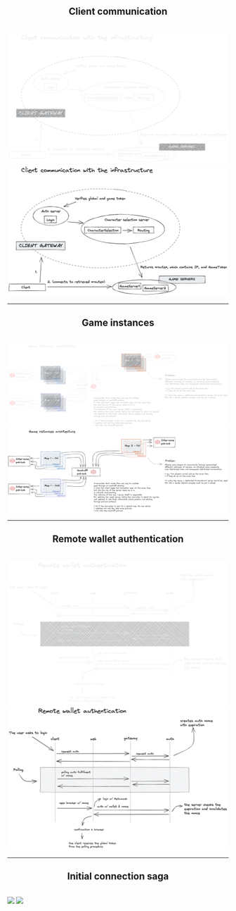 
<h2 align=center>Client communication</h2>

<br />
<img src="./client-communication/client-communication-dark.png#gh-dark-mode-only">
<img src="./client-communication/client-communication-light.png#gh-light-mode-only" />

***

<h2 align=center>Game instances</h2>

<br />
<img src="./game-instances-architecture/game-instances-architecture-dark.png#gh-dark-mode-only" />
<img src="./game-instances-architecture/game-instances-architecture-light.png#gh-light-mode-only" />

***

<h2 align=center>Remote wallet authentication</h2>

<br />
<img src="./remote-wallet-authentication/remote-wallet-authentication-dark.png#gh-dark-mode-only" />
<img src="./remote-wallet-authentication/remote-wallet-authentication-light.png#gh-light-mode-only" />

***

<h2 align=center>Initial connection saga  </h2>

<br />
<img src="./initial-connection-saga/initial-connection-saga-dark.png#gh-dark-mode-only">
<img src="./initial-connection-saga/initial-connection-saga-light.png#gh-light-mode-only" />

